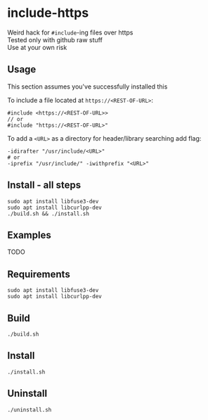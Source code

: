 # include-https
Weird hack for `#include`-ing files over https  
Tested only with github raw stuff  
Use at your own risk  

## Usage
This section assumes you've successfully installed this  
  
To include a file located at `https://<REST-OF-URL>`:
```
#include <https://<REST-OF-URL>>
// or
#include "https://<REST-OF-URL>"
```
To add a `<URL>` as a directory for header/library searching add flag:
```
-idirafter "/usr/include/<URL>"
# or
-iprefix "/usr/include/" -iwithprefix "<URL>"
```

## Install - all steps
```
sudo apt install libfuse3-dev
sudo apt install libcurlpp-dev
./build.sh && ./install.sh
```

## Examples
TODO

## Requirements
```
sudo apt install libfuse3-dev
sudo apt install libcurlpp-dev
```

## Build
```
./build.sh
```

## Install
```
./install.sh
```

## Uninstall
```
./uninstall.sh
```

